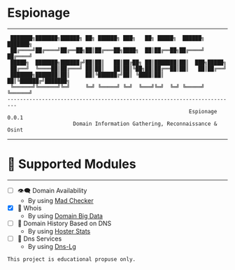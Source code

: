 # Espionage

---
```commandline
 ███████╗███████╗██████╗ ██╗ ██████╗ ███╗   ██╗ █████╗  ██████╗ ███████╗
 ██╔════╝██╔════╝██╔══██╗██║██╔═══██╗████╗  ██║██╔══██╗██╔════╝ ██╔════╝
 █████╗  ███████╗██████╔╝██║██║   ██║██╔██╗ ██║███████║██║  ███╗█████╗
 ██╔══╝  ╚════██║██╔═══╝ ██║██║   ██║██║╚██╗██║██╔══██║██║   ██║██╔══╝
 ███████╗███████║██║     ██║╚██████╔╝██║ ╚████║██║  ██║╚██████╔╝███████╗
 ╚══════╝╚══════╝╚═╝     ╚═╝ ╚═════╝ ╚═╝  ╚═══╝╚═╝  ╚═╝ ╚═════╝ ╚══════╝
-------------------------------------------------------------------------
                                                          Espionage 0.0.1
                     Domain Information Gathering, Reconnaissance & Osint
```

---

# 🔗 Supported Modules

---
- [ ] 👁️‍🗨️ Domain Availability 
  - By using [Mad Checker](https://madchecker.com/)
- [x] 📖 Whois 
  - By using [Domain Big Data](https://domainbigdata.com/)
- [ ] 📜 Domain History Based on DNS 
  - By using [Hoster Stats](http://www.hosterstats.com)
- [ ] 🎁 Dns Services ️
  - By using [Dns-Lg](http://www.dns-lg.com)







``This project is educational propuse only.``
